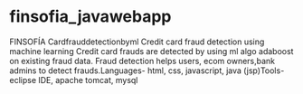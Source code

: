 # finsofia_javawebapp
FINSOFÍA 
Cardfrauddetectionbyml Credit card fraud detection using machine learning Credit card frauds are detected by using ml algo adaboost on  existing fraud data. Fraud detection helps users, ecom owners,bank admins to detect frauds.Languages- html, css, javascript, java (jsp)Tools-eclipse IDE, apache tomcat, mysql
